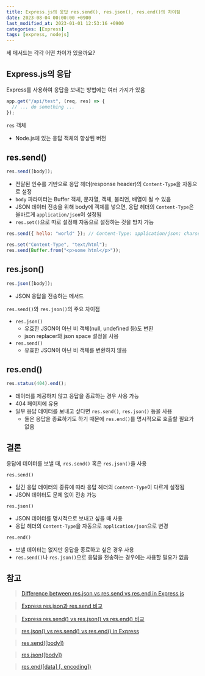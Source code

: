 ```yaml
---
title: Express.js의 응답 res.send(), res.json(), res.end()의 차이점
date: 2023-08-04 00:00:00 +0900
last_modified_at: 2023-01-01 12:53:16 +0900
categories: [Express]
tags: [express, nodejs]
---
```


세 메서드는 각각 어떤 차이가 있을까요?

## Express.js의 응답

Express를 사용하여 응답을 보내는 방법에는 여러 가지가 있음

```javascript
app.get("/api/test", (req, res) => {
  // ... do something ...
});
```

`res` 객체

- Node.js에 있는 응답 객체의 향상된 버전

## res.send()

```javascript
res.send([body]);
```

- 전달된 인수를 기반으로 응답 헤더(response header)의 `Content-Type`을 자동으로 설정
- `body` 파라미터는 Buffer 객체, 문자열, 객체, 불리언, 배열이 될 수 있음
- JSON 데이터 전송을 위해 body에 객체를 넣으면, 응답 헤더의 `Content-Type`은 올바르게 `application/json`이 설정됨
- `res.set()`으로 따로 설정해 자동으로 설정하는 것을 방지 가능

```javascript
res.send({ hello: "world" }); // Content-Type: application/json; charset=utf-8
```

```javascript
res.set("Content-Type", "text/html");
res.send(Buffer.from("<p>some html</p>"));
```

## res.json()

```javascript
res.json([body]);
```

- JSON 응답을 전송하는 메서드

`res.send()`와 `res.json()`의 주요 차이점

- `res.json()`
  - 유효한 JSON이 아닌 비 객체(null, undefined 등)도 변환
  - json replacer와 json space 설정을 사용
- `res.send()`
  - 유효한 JSON이 아닌 비 객체를 변환하지 않음

## res.end()

```javascript
res.status(404).end();
```

- 데이터를 제공하지 않고 응답을 종료하는 경우 사용 가능
- 404 페이지에 유용
- 일부 응답 데이터를 보내고 싶다면 `res.send()`, `res.json()` 등을 사용
  - 둘은 응답을 종료하기도 하기 때문에 `res.end()`를 명시적으로 호출할 필요가 없음

## 결론

응답에 데이터를 보낼 때, `res.send()` 혹은 `res.json()`을 사용

`res.send()`

- 담긴 응답 데이터의 종류에 따라 응답 헤더의 `Content-Type`이 다르게 설정됨
- JSON 데이터도 문제 없이 전송 가능

`res.json()`

- JSON 데이터를 명시적으로 보내고 싶을 때 사용
- 응답 헤더의 `Content-Type`을 자동으로 `application/json`으로 변경

`res.end()`

- 보낼 데이터는 없지만 응답을 종료하고 싶은 경우 사용
- `res.send()`나 `res.json()`으로 응답을 전송하는 경우에는 사용할 필요가 없음

## 참고

> [Difference between res.json vs res.send vs res.end in Express.js](https://medium.com/gist-for-js/use-of-res-json-vs-res-send-vs-res-end-in-express-b50688c0cddf)

> [Express res.json과 res.send 비교](https://haeguri.github.io/2018/12/30/compare-response-json-send-func/)

> [Express res.send() vs res.json() vs res.end() 비교](https://yohanpro.com/posts/nodejs/express-response)

> [res.json() vs res.send() vs res.end() in Express](https://tpiros.dev/blog/res-json-vs-res-send-vs-res-end-in-express/)

> [res.send([body])](https://expressjs.com/en/4x/api.html#res.send)

> [res.json([body])](https://expressjs.com/en/4x/api.html#res.json)

> [res.end([data] [, encoding])](https://expressjs.com/en/4x/api.html#res.end)
